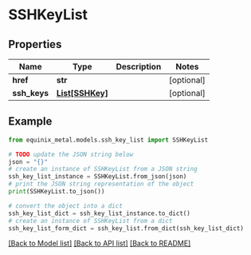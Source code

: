 # SSHKeyList


## Properties

Name | Type | Description | Notes
------------ | ------------- | ------------- | -------------
**href** | **str** |  | [optional] 
**ssh_keys** | [**List[SSHKey]**](SSHKey.md) |  | [optional] 

## Example

```python
from equinix_metal.models.ssh_key_list import SSHKeyList

# TODO update the JSON string below
json = "{}"
# create an instance of SSHKeyList from a JSON string
ssh_key_list_instance = SSHKeyList.from_json(json)
# print the JSON string representation of the object
print(SSHKeyList.to_json())

# convert the object into a dict
ssh_key_list_dict = ssh_key_list_instance.to_dict()
# create an instance of SSHKeyList from a dict
ssh_key_list_form_dict = ssh_key_list.from_dict(ssh_key_list_dict)
```
[[Back to Model list]](../README.md#documentation-for-models) [[Back to API list]](../README.md#documentation-for-api-endpoints) [[Back to README]](../README.md)



